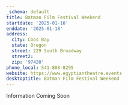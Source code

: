 ```yaml
---
_schema: default
title: Batman Film Festival Weekend
startdate: '2025-01-16'
enddate: '2025-01-18'
address:
  city: Coos Bay
  state: Oregon
  street: 229 South Broadway
  street2:
  zip: '97420'
phone_local: 541-808-8295
website: https://www.egyptiantheatre.events
desktoptitle: Batman Film Festival Weekend
---
```

Information Coming Soon